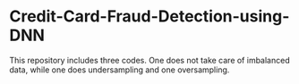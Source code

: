 # Credit-Card-Fraud-Detection-using-DNN

This repository includes three codes. One does not take care of imbalanced data, while one does undersampling and one oversampling.
